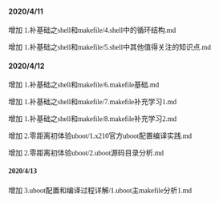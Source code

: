 #### 2020/4/11

<font face="仿宋"> 增加 1.补基础之shell和makefile/4.shell中的循环结构.md</font>

<font face="仿宋"> 增加 1.补基础之shell和makefile/5.shell中其他值得关注的知识点.md</font>


#### 2020/4/12

<font face="仿宋"> 增加 1.补基础之shell和makefile/6.makefile基础.md

<font face="仿宋"> 增加 1.补基础之shell和makefile/7.makefile补充学习1.md

<font face="仿宋"> 增加 1.补基础之shell和makefile/8.makefile补充学习2.md

<font face="仿宋"> 增加 2.零距离初体验uboot/1.x210官方uboot配置编译实践.md

<font face="仿宋"> 增加 2.零距离初体验uboot/2.uboot源码目录分析.md

#### 2020/4/13

<font face="仿宋"> 增加 3.uboot配置和编译过程详解/1.uboot主makefile分析1.md